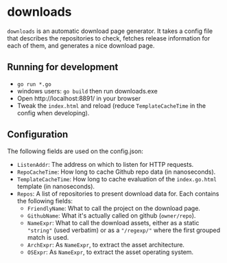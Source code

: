 downloads
=========

`downloads` is an automatic download page generator. It takes a config file that describes the repositories to check, fetches release information for each of them, and generates a nice download page.

Running for development
-----------------------

- `go run *.go`
- windows users: `go build` then run downloads.exe
- Open http://localhost:8891/ in your browser
- Tweak the `index.html` and reload (reduce `TemplateCacheTime` in the config when developing).

Configuration
-------------

The following fields are used on the config.json:

- `ListenAddr`: The address on which to listen for HTTP requests.
- `RepoCacheTime`: How long to cache Github repo data (in nanoseconds).
- `TemplateCacheTime`: How long to cache evaluation of the `index.go.html` template (in nanoseconds).
- `Repos`: A list of repositories to present download data for. Each contains the following fields:
  - `FriendlyName`: What to call the project on the download page.
  - `GithubName`: What it's actually called on github (`owner/repo`).
  - `NameExpr`: What to call the download assets, either as a static `"string"` (used verbatim) or as a `"/regexp/"` where the first grouped match is used.
  - `ArchExpr`: As `NameExpr`, to extract the asset architecture.
  - `OSExpr`: As `NameExpr`, to extract the asset operating system.
